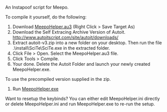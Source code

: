 An Instapoof script for Meepo. 

To compile it yourself, do the following:  
1. Download [MeepoHelper.au3](https://github.com/BetaLeaf/MeepoHelper/blob/master/MeepoHelper.au3) (Right Click > Save Target As)  
2. Download the Self Extracing Archive Version of Autoit. http://www.autoitscript.com/site/autoit/downloads/  
3. Extract autoit-v3.zip into a new folder on your desktop. Then run the file .\install\SciTe\SciTe.exe in the extracted folder.  
4. Click File > Open. Select the MeepoHelper.au3 file.  
5. Click Tools > Compile.  
6. Your done. Delete the Autoit Folder and launch your newly created MeepoHelper.exe.  

To use the precompiled version supplied in the zip.  
1. Run [MeepoHelper.exe](https://github.com/BetaLeaf/MeepoHelper/raw/master/MeepoHelper.exe)  

Want to resetup the keybinds? You can either edit MeepoHelper.ini directly or delete MeepoHelper.ini and run MeepoHelper.exe to re-run the setup.